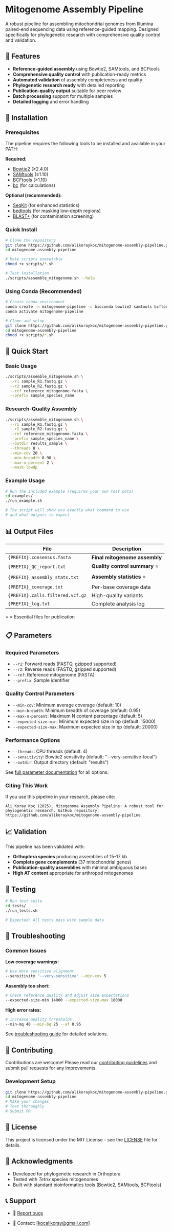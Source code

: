 # Mitogenome Assembly Pipeline

A robust pipeline for assembling mitochondrial genomes from Illumina paired-end sequencing data using reference-guided mapping. Designed specifically for phylogenetic research with comprehensive quality control and validation.

## 🎯 Features

- **Reference-guided assembly** using Bowtie2, SAMtools, and BCFtools
- **Comprehensive quality control** with publication-ready metrics
- **Automated validation** of assembly completeness and quality
- **Phylogenetic research ready** with detailed reporting
- **Publication-quality output** suitable for peer review
- **Batch processing** support for multiple samples
- **Detailed logging** and error handling

## 🔧 Installation

### Prerequisites

The pipeline requires the following tools to be installed and available in your PATH:

**Required:**
- [Bowtie2](https://github.com/BenLangmead/bowtie2) (≥2.4.0)
- [SAMtools](https://github.com/samtools/samtools) (≥1.10)
- [BCFtools](https://samtools.github.io/bcftools/) (≥1.10)
- [bc](https://en.wikipedia.org/wiki/Bc_(programming_language)) (for calculations)

**Optional (recommended):**
- [SeqKit](https://bioinf.shenwei.me/seqkit/) (for enhanced statistics)
- [bedtools](https://bedtools.readthedocs.io/) (for masking low-depth regions)
- [BLAST+](https://blast.ncbi.nlm.nih.gov/Blast.cgi?PAGE_TYPE=BlastDocs&DOC_TYPE=Download) (for contamination screening)

### Quick Install

```bash
# Clone the repository
git clone https://github.com/alikoraykoc/mitogenome-assembly-pipeline.git
cd mitogenome-assembly-pipeline

# Make scripts executable
chmod +x scripts/*.sh

# Test installation
./scripts/assemble_mitogenome.sh --help
```

### Using Conda (Recommended)

```bash
# Create conda environment
conda create -n mitogenome-pipeline -c bioconda bowtie2 samtools bcftools seqkit bedtools blast bc
conda activate mitogenome-pipeline

# Clone and setup
git clone https://github.com/alikoraykoc/mitogenome-assembly-pipeline.git
cd mitogenome-assembly-pipeline
chmod +x scripts/*.sh
```

## 🚀 Quick Start

### Basic Usage

```bash
./scripts/assemble_mitogenome.sh \
  --r1 sample_R1.fastq.gz \
  --r2 sample_R2.fastq.gz \
  --ref reference_mitogenome.fasta \
  --prefix sample_species_name
```

### Research-Quality Assembly

```bash
./scripts/assemble_mitogenome.sh \
  --r1 sample_R1.fastq.gz \
  --r2 sample_R2.fastq.gz \
  --ref reference_mitogenome.fasta \
  --prefix sample_species_name \
  --outdir results_sample \
  --threads 8 \
  --min-cov 20 \
  --min-breadth 0.98 \
  --max-n-percent 2 \
  --mask-lowdp
```

### Example Usage

```bash
# Run the included example (requires your own test data)
cd examples/
./run_example.sh

# The script will show you exactly what command to use
# and what outputs to expect
```

## 📊 Output Files

| File | Description |
|------|-------------|
| `{PREFIX}.consensus.fasta` | **Final mitogenome assembly** |
| `{PREFIX}_QC_report.txt` | **Quality control summary** ⭐ |
| `{PREFIX}_assembly_stats.txt` | **Assembly statistics** ⭐ |
| `{PREFIX}_coverage.txt` | Per-base coverage data |
| `{PREFIX}.calls.filtered.vcf.gz` | High-quality variants |
| `{PREFIX}_log.txt` | Complete analysis log |

⭐ = Essential files for publication

## 📋 Parameters

### Required Parameters
- `--r1`: Forward reads (FASTQ, gzipped supported)
- `--r2`: Reverse reads (FASTQ, gzipped supported)
- `--ref`: Reference mitogenome (FASTA)
- `--prefix`: Sample identifier

### Quality Control Parameters
- `--min-cov`: Minimum average coverage (default: 10)
- `--min-breadth`: Minimum breadth of coverage (default: 0.95)
- `--max-n-percent`: Maximum N content percentage (default: 5)
- `--expected-size-min`: Minimum expected size in bp (default: 15000)
- `--expected-size-max`: Maximum expected size in bp (default: 20000)

### Performance Options
- `--threads`: CPU threads (default: 4)
- `--sensitivity`: Bowtie2 sensitivity (default: "--very-sensitive-local")
- `--outdir`: Output directory (default: "results")

See [full parameter documentation](docs/usage.md) for all options.

### Citing This Work

If you use this pipeline in your research, please cite:

```
Ali Koray Koç (2025). Mitogenome Assembly Pipeline: A robust tool for 
phylogenetic research. GitHub repository: 
https://github.com/alikoraykoc/mitogenome-assembly-pipeline
```

## 📈 Validation

This pipeline has been validated with:
- **Orthoptera species** producing assemblies of 15-17 kb
- **Complete gene complements** (37 mitochondrial genes)
- **Publication-quality assemblies** with minimal ambiguous bases
- **High AT content** appropriate for arthropod mitogenomes

## 🧪 Testing

```bash
# Run test suite
cd tests/
./run_tests.sh

# Expected: All tests pass with sample data
```

## 🐛 Troubleshooting

### Common Issues

**Low coverage warnings:**
```bash
# Use more sensitive alignment
--sensitivity "--very-sensitive" --min-cov 5
```

**Assembly too short:**
```bash
# Check reference quality and adjust size expectations
--expected-size-min 14000 --expected-size-max 18000
```

**High error rates:**
```bash
# Increase quality thresholds
--min-mq 40 --min-bq 25 --af 0.95
```

See [troubleshooting guide](docs/troubleshooting.md) for detailed solutions.

## 🤝 Contributing

Contributions are welcome! Please read our [contributing guidelines](CONTRIBUTING.md) and submit pull requests for any improvements.

### Development Setup

```bash
git clone https://github.com/alikoraykoc/mitogenome-assembly-pipeline.git
cd mitogenome-assembly-pipeline
# Make your changes
# Test thoroughly
# Submit PR
```

## 📄 License

This project is licensed under the MIT License - see the [LICENSE](LICENSE) file for details.

## 🙏 Acknowledgments

- Developed for phylogenetic research in Orthoptera
- Tested with *Tetrix* species mitogenomes
- Built with standard bioinformatics tools (Bowtie2, SAMtools, BCFtools)

## 📞 Support

- 🐛 [Report bugs](https://github.com/alikoraykoc/mitogenome-assembly-pipeline/issues)

- 📧 Contact: [kocalikoray@gmail.com]
